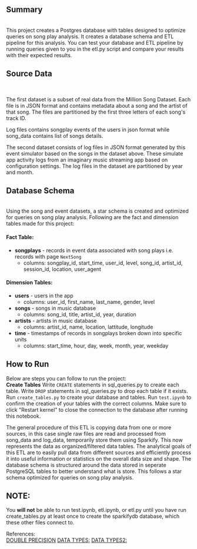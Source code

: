 
## Summary
<br>
This project creates a Postgres database with tables designed to optimize queries on song play analysis. It creates a database schema and ETL pipeline for this analysis. You can test your database and ETL pipeline by running queries given to you in the etl.py script and compare your results with their expected results.


## Source Data
<br>
    
The first dataset is a subset of real data from the Million Song Dataset. Each file is in JSON 
format and contains metadata about a song and the artist of that song. The files are partitioned 
by the first three letters of each song's track ID. 

Log files contains songplay events of the users in json format 
while song_data contains list of songs details.

The second dataset consists of log files in JSON format generated by this event simulator based 
on the songs in the dataset above. These simulate app activity logs from an imaginary music 
streaming app based on configuration settings. The log files in the dataset are partitioned by 
year and month.

## Database Schema
<br>
Using the song and event datasets, a star schema is created and optimized for queries on 
song play analysis. Following are the fact and dimension tables made for this project:

#### Fact Table:
* **songplays** - records in event data associated with song plays i.e. records with page `NextSong`
    * columns: songplay_id, start_time, user_id, level, song_id, artist_id, session_id, location, user_agent
        
#### Dimension Tables:
* **users** - users in the app
    * columns: user_id, first_name, last_name, gender, level
* **songs** - songs in music database
    * columns: song_id, title, artist_id, year, duration
* **artists** - artists in music database
    * columns: artist_id, name, location, lattitude, longitude
* **time** - timestamps of records in songplays broken down into specific units
    * columns: start_time, hour, day, week, month, year, weekday


## How to Run
Below are steps you can follow to run the project:
<br>
**Create Tables**
Write `CREATE` statements in sql_queries.py to create each table.
Write `DROP` statements in sql_queries.py to drop each table if it exists.
Run `create_tables.py` to create your database and tables.
Run `test.ipynb` to confirm the creation of your tables with the correct columns. Make sure to click "Restart kernel" to close the connection to the database after running this notebook.

 The general procedure of this ETL is copying data from one or more sources, in this case single raw files are read and processed from song_data
 and log_data, temporarily store them using Sparkify. This now represents the data as organized/filtered data tables. The analytical goals of 
 this ETL are to easily pull data from different sources and efficiently process it into useful information or statistics on the overall data
 size and shape. The database schema is structured around the data stored in seperate PostgreSQL tables to better understand what is store. This
 follows a star schema optimized for queries on song play analysis.<br>

## NOTE:
You **will not** be able to run test.ipynb, etl.ipynb, or etl.py until you have run create_tables.py at least once to create the sparkifydb database, which these other files connect to.

References: 
<br>
[DOUBLE PRECISION](https://www.postgresql.org/docs/9.0/datatype-numeric.html)
[DATA TYPES:](https://www.postgresql.org/docs/9.5/datatype.html)
[DATA TYPES2:](http://www.postgresqltutorial.com/postgresql-data-types/)


